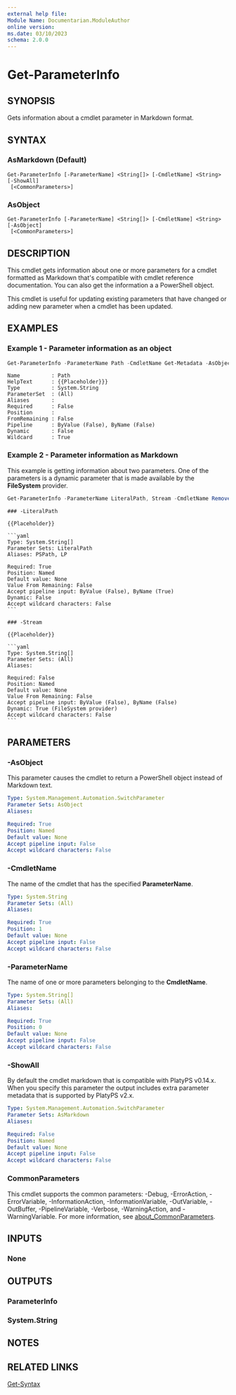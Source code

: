 ```yaml
---
external help file:
Module Name: Documentarian.ModuleAuthor
online version:
ms.date: 03/10/2023
schema: 2.0.0
---
```


# Get-ParameterInfo

## SYNOPSIS

Gets information about a cmdlet parameter in Markdown format.

## SYNTAX

### AsMarkdown (Default)

```
Get-ParameterInfo [-ParameterName] <String[]> [-CmdletName] <String> [-ShowAll]
 [<CommonParameters>]
```

### AsObject

```
Get-ParameterInfo [-ParameterName] <String[]> [-CmdletName] <String> [-AsObject]
 [<CommonParameters>]
```

## DESCRIPTION

This cmdlet gets information about one or more parameters for a cmdlet formatted as Markdown that's
compatible with cmdlet reference documentation. You can also get the information a a PowerShell
object.

This cmdlet is useful for updating existing parameters that have changed or adding new parameter
when a cmdlet has been updated.

## EXAMPLES

### Example 1 - Parameter information as an object

```powershell
Get-ParameterInfo -ParameterName Path -CmdletName Get-Metadata -AsObject
```

```Output
Name          : Path
HelpText      : {{Placeholder}}}
Type          : System.String
ParameterSet  : (All)
Aliases       :
Required      : False
Position      :
FromRemaining : False
Pipeline      : ByValue (False), ByName (False)
Dynamic       : False
Wildcard      : True
```

### Example 2 - Parameter information as Markdown

This example is getting information about two parameters. One of the parameters is a dynamic
parameter that is made available by the **FileSystem** provider.

```powershell
Get-ParameterInfo -ParameterName LiteralPath, Stream -CmdletName Remove-Item
```

~~~Output
### -LiteralPath

{{Placeholder}}

```yaml
Type: System.String[]
Parameter Sets: LiteralPath
Aliases: PSPath, LP

Required: True
Position: Named
Default value: None
Value From Remaining: False
Accept pipeline input: ByValue (False), ByName (True)
Dynamic: False
Accept wildcard characters: False
```

### -Stream

{{Placeholder}}

```yaml
Type: System.String[]
Parameter Sets: (All)
Aliases:

Required: False
Position: Named
Default value: None
Value From Remaining: False
Accept pipeline input: ByValue (False), ByName (False)
Dynamic: True (FileSystem provider)
Accept wildcard characters: False
```
~~~

## PARAMETERS

### -AsObject

This parameter causes the cmdlet to return a PowerShell object instead of Markdown text.

```yaml
Type: System.Management.Automation.SwitchParameter
Parameter Sets: AsObject
Aliases:

Required: True
Position: Named
Default value: None
Accept pipeline input: False
Accept wildcard characters: False
```

### -CmdletName

The name of the cmdlet that has the specified **ParameterName**.

```yaml
Type: System.String
Parameter Sets: (All)
Aliases:

Required: True
Position: 1
Default value: None
Accept pipeline input: False
Accept wildcard characters: False
```

### -ParameterName

The name of one or more parameters belonging to the **CmdletName**.

```yaml
Type: System.String[]
Parameter Sets: (All)
Aliases:

Required: True
Position: 0
Default value: None
Accept pipeline input: False
Accept wildcard characters: False
```

### -ShowAll

By default the cmdlet markdown that is compatible with PlatyPS v0.14.x. When you specify this
parameter the output includes extra parameter metadata that is supported by PlatyPS v2.x.

```yaml
Type: System.Management.Automation.SwitchParameter
Parameter Sets: AsMarkdown
Aliases:

Required: False
Position: Named
Default value: None
Accept pipeline input: False
Accept wildcard characters: False
```

### CommonParameters

This cmdlet supports the common parameters: -Debug, -ErrorAction, -ErrorVariable,
-InformationAction, -InformationVariable, -OutVariable, -OutBuffer, -PipelineVariable, -Verbose,
-WarningAction, and -WarningVariable. For more information, see
[about_CommonParameters](http://go.microsoft.com/fwlink/?LinkID=113216).

## INPUTS

### None

## OUTPUTS

### ParameterInfo

### System.String

## NOTES

## RELATED LINKS

[Get-Syntax](Get-Syntax.md)
